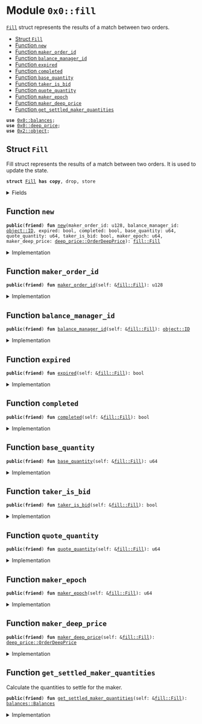 
<a name="0x0_fill"></a>

# Module `0x0::fill`

<code><a href="fill.md#0x0_fill_Fill">Fill</a></code> struct represents the results of a match between two orders.


-  [Struct `Fill`](#0x0_fill_Fill)
-  [Function `new`](#0x0_fill_new)
-  [Function `maker_order_id`](#0x0_fill_maker_order_id)
-  [Function `balance_manager_id`](#0x0_fill_balance_manager_id)
-  [Function `expired`](#0x0_fill_expired)
-  [Function `completed`](#0x0_fill_completed)
-  [Function `base_quantity`](#0x0_fill_base_quantity)
-  [Function `taker_is_bid`](#0x0_fill_taker_is_bid)
-  [Function `quote_quantity`](#0x0_fill_quote_quantity)
-  [Function `maker_epoch`](#0x0_fill_maker_epoch)
-  [Function `maker_deep_price`](#0x0_fill_maker_deep_price)
-  [Function `get_settled_maker_quantities`](#0x0_fill_get_settled_maker_quantities)


<pre><code><b>use</b> <a href="balances.md#0x0_balances">0x0::balances</a>;
<b>use</b> <a href="deep_price.md#0x0_deep_price">0x0::deep_price</a>;
<b>use</b> <a href="dependencies/sui-framework/object.md#0x2_object">0x2::object</a>;
</code></pre>



<a name="0x0_fill_Fill"></a>

## Struct `Fill`

Fill struct represents the results of a match between two orders.
It is used to update the state.


<pre><code><b>struct</b> <a href="fill.md#0x0_fill_Fill">Fill</a> <b>has</b> <b>copy</b>, drop, store
</code></pre>



<details>
<summary>Fields</summary>


<dl>
<dt>
<code>maker_order_id: u128</code>
</dt>
<dd>

</dd>
<dt>
<code>balance_manager_id: <a href="dependencies/sui-framework/object.md#0x2_object_ID">object::ID</a></code>
</dt>
<dd>

</dd>
<dt>
<code>expired: bool</code>
</dt>
<dd>

</dd>
<dt>
<code>completed: bool</code>
</dt>
<dd>

</dd>
<dt>
<code>base_quantity: u64</code>
</dt>
<dd>

</dd>
<dt>
<code>quote_quantity: u64</code>
</dt>
<dd>

</dd>
<dt>
<code>taker_is_bid: bool</code>
</dt>
<dd>

</dd>
<dt>
<code>maker_epoch: u64</code>
</dt>
<dd>

</dd>
<dt>
<code>maker_deep_price: <a href="deep_price.md#0x0_deep_price_OrderDeepPrice">deep_price::OrderDeepPrice</a></code>
</dt>
<dd>

</dd>
</dl>


</details>

<a name="0x0_fill_new"></a>

## Function `new`



<pre><code><b>public</b>(<b>friend</b>) <b>fun</b> <a href="fill.md#0x0_fill_new">new</a>(maker_order_id: u128, balance_manager_id: <a href="dependencies/sui-framework/object.md#0x2_object_ID">object::ID</a>, expired: bool, completed: bool, base_quantity: u64, quote_quantity: u64, taker_is_bid: bool, maker_epoch: u64, maker_deep_price: <a href="deep_price.md#0x0_deep_price_OrderDeepPrice">deep_price::OrderDeepPrice</a>): <a href="fill.md#0x0_fill_Fill">fill::Fill</a>
</code></pre>



<details>
<summary>Implementation</summary>


<pre><code><b>public</b>(package) <b>fun</b> <a href="fill.md#0x0_fill_new">new</a>(
    maker_order_id: u128,
    balance_manager_id: ID,
    expired: bool,
    completed: bool,
    base_quantity: u64,
    quote_quantity: u64,
    taker_is_bid: bool,
    maker_epoch: u64,
    maker_deep_price: OrderDeepPrice,
): <a href="fill.md#0x0_fill_Fill">Fill</a> {
    <a href="fill.md#0x0_fill_Fill">Fill</a> {
        maker_order_id,
        balance_manager_id,
        expired,
        completed,
        base_quantity,
        quote_quantity,
        taker_is_bid,
        maker_epoch,
        maker_deep_price,
    }
}
</code></pre>



</details>

<a name="0x0_fill_maker_order_id"></a>

## Function `maker_order_id`



<pre><code><b>public</b>(<b>friend</b>) <b>fun</b> <a href="fill.md#0x0_fill_maker_order_id">maker_order_id</a>(self: &<a href="fill.md#0x0_fill_Fill">fill::Fill</a>): u128
</code></pre>



<details>
<summary>Implementation</summary>


<pre><code><b>public</b>(package) <b>fun</b> <a href="fill.md#0x0_fill_maker_order_id">maker_order_id</a>(self: &<a href="fill.md#0x0_fill_Fill">Fill</a>): u128 {
    self.maker_order_id
}
</code></pre>



</details>

<a name="0x0_fill_balance_manager_id"></a>

## Function `balance_manager_id`



<pre><code><b>public</b>(<b>friend</b>) <b>fun</b> <a href="fill.md#0x0_fill_balance_manager_id">balance_manager_id</a>(self: &<a href="fill.md#0x0_fill_Fill">fill::Fill</a>): <a href="dependencies/sui-framework/object.md#0x2_object_ID">object::ID</a>
</code></pre>



<details>
<summary>Implementation</summary>


<pre><code><b>public</b>(package) <b>fun</b> <a href="fill.md#0x0_fill_balance_manager_id">balance_manager_id</a>(self: &<a href="fill.md#0x0_fill_Fill">Fill</a>): ID {
    self.balance_manager_id
}
</code></pre>



</details>

<a name="0x0_fill_expired"></a>

## Function `expired`



<pre><code><b>public</b>(<b>friend</b>) <b>fun</b> <a href="fill.md#0x0_fill_expired">expired</a>(self: &<a href="fill.md#0x0_fill_Fill">fill::Fill</a>): bool
</code></pre>



<details>
<summary>Implementation</summary>


<pre><code><b>public</b>(package) <b>fun</b> <a href="fill.md#0x0_fill_expired">expired</a>(self: &<a href="fill.md#0x0_fill_Fill">Fill</a>): bool {
    self.expired
}
</code></pre>



</details>

<a name="0x0_fill_completed"></a>

## Function `completed`



<pre><code><b>public</b>(<b>friend</b>) <b>fun</b> <a href="fill.md#0x0_fill_completed">completed</a>(self: &<a href="fill.md#0x0_fill_Fill">fill::Fill</a>): bool
</code></pre>



<details>
<summary>Implementation</summary>


<pre><code><b>public</b>(package) <b>fun</b> <a href="fill.md#0x0_fill_completed">completed</a>(self: &<a href="fill.md#0x0_fill_Fill">Fill</a>): bool {
    self.completed
}
</code></pre>



</details>

<a name="0x0_fill_base_quantity"></a>

## Function `base_quantity`



<pre><code><b>public</b>(<b>friend</b>) <b>fun</b> <a href="fill.md#0x0_fill_base_quantity">base_quantity</a>(self: &<a href="fill.md#0x0_fill_Fill">fill::Fill</a>): u64
</code></pre>



<details>
<summary>Implementation</summary>


<pre><code><b>public</b>(package) <b>fun</b> <a href="fill.md#0x0_fill_base_quantity">base_quantity</a>(self: &<a href="fill.md#0x0_fill_Fill">Fill</a>): u64 {
    self.base_quantity
}
</code></pre>



</details>

<a name="0x0_fill_taker_is_bid"></a>

## Function `taker_is_bid`



<pre><code><b>public</b>(<b>friend</b>) <b>fun</b> <a href="fill.md#0x0_fill_taker_is_bid">taker_is_bid</a>(self: &<a href="fill.md#0x0_fill_Fill">fill::Fill</a>): bool
</code></pre>



<details>
<summary>Implementation</summary>


<pre><code><b>public</b>(package) <b>fun</b> <a href="fill.md#0x0_fill_taker_is_bid">taker_is_bid</a>(self: &<a href="fill.md#0x0_fill_Fill">Fill</a>): bool {
    self.taker_is_bid
}
</code></pre>



</details>

<a name="0x0_fill_quote_quantity"></a>

## Function `quote_quantity`



<pre><code><b>public</b>(<b>friend</b>) <b>fun</b> <a href="fill.md#0x0_fill_quote_quantity">quote_quantity</a>(self: &<a href="fill.md#0x0_fill_Fill">fill::Fill</a>): u64
</code></pre>



<details>
<summary>Implementation</summary>


<pre><code><b>public</b>(package) <b>fun</b> <a href="fill.md#0x0_fill_quote_quantity">quote_quantity</a>(self: &<a href="fill.md#0x0_fill_Fill">Fill</a>): u64 {
    <b>if</b> (self.expired) {
        0
    } <b>else</b> {
        self.quote_quantity
    }
}
</code></pre>



</details>

<a name="0x0_fill_maker_epoch"></a>

## Function `maker_epoch`



<pre><code><b>public</b>(<b>friend</b>) <b>fun</b> <a href="fill.md#0x0_fill_maker_epoch">maker_epoch</a>(self: &<a href="fill.md#0x0_fill_Fill">fill::Fill</a>): u64
</code></pre>



<details>
<summary>Implementation</summary>


<pre><code><b>public</b>(package) <b>fun</b> <a href="fill.md#0x0_fill_maker_epoch">maker_epoch</a>(self: &<a href="fill.md#0x0_fill_Fill">Fill</a>): u64 {
    self.maker_epoch
}
</code></pre>



</details>

<a name="0x0_fill_maker_deep_price"></a>

## Function `maker_deep_price`



<pre><code><b>public</b>(<b>friend</b>) <b>fun</b> <a href="fill.md#0x0_fill_maker_deep_price">maker_deep_price</a>(self: &<a href="fill.md#0x0_fill_Fill">fill::Fill</a>): <a href="deep_price.md#0x0_deep_price_OrderDeepPrice">deep_price::OrderDeepPrice</a>
</code></pre>



<details>
<summary>Implementation</summary>


<pre><code><b>public</b>(package) <b>fun</b> <a href="fill.md#0x0_fill_maker_deep_price">maker_deep_price</a>(self: &<a href="fill.md#0x0_fill_Fill">Fill</a>): OrderDeepPrice {
    self.maker_deep_price
}
</code></pre>



</details>

<a name="0x0_fill_get_settled_maker_quantities"></a>

## Function `get_settled_maker_quantities`

Calculate the quantities to settle for the maker.


<pre><code><b>public</b>(<b>friend</b>) <b>fun</b> <a href="fill.md#0x0_fill_get_settled_maker_quantities">get_settled_maker_quantities</a>(self: &<a href="fill.md#0x0_fill_Fill">fill::Fill</a>): <a href="balances.md#0x0_balances_Balances">balances::Balances</a>
</code></pre>



<details>
<summary>Implementation</summary>


<pre><code><b>public</b>(package) <b>fun</b> <a href="fill.md#0x0_fill_get_settled_maker_quantities">get_settled_maker_quantities</a>(self: &<a href="fill.md#0x0_fill_Fill">Fill</a>): Balances {
    <b>let</b> (base, quote) = <b>if</b> (self.expired) {
        <b>if</b> (self.taker_is_bid) {
            (self.base_quantity, 0)
        } <b>else</b> {
            (0, self.quote_quantity)
        }
    } <b>else</b> {
        <b>if</b> (self.taker_is_bid) {
            (0, self.quote_quantity)
        } <b>else</b> {
            (self.base_quantity, 0)
        }
    };

    <a href="balances.md#0x0_balances_new">balances::new</a>(base, quote, 0)
}
</code></pre>



</details>
